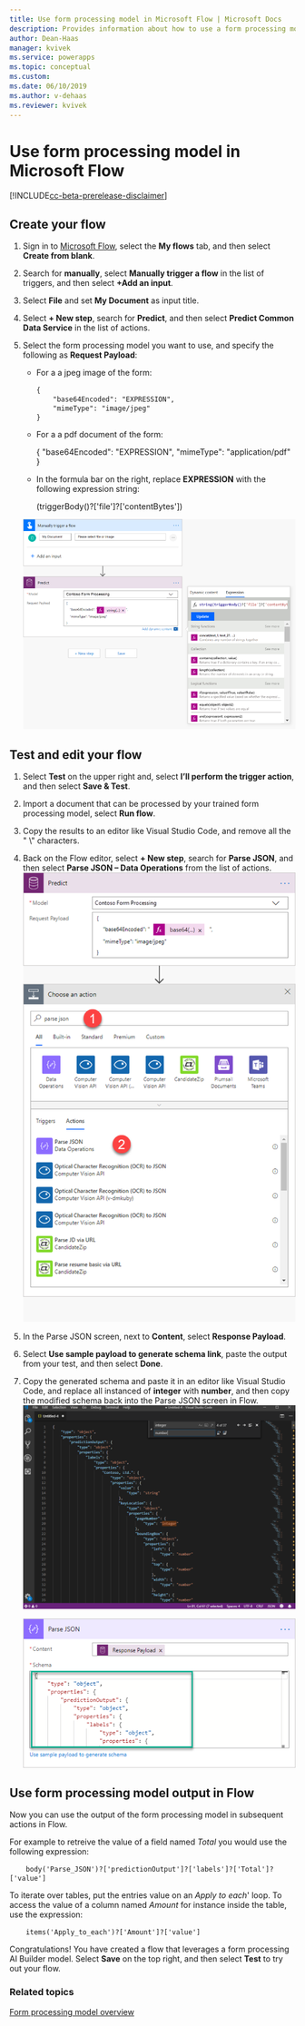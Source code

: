 ```yaml
---
title: Use form processing model in Microsoft Flow | Microsoft Docs
description: Provides information about how to use a form processing model in Microsoft Flow
author: Dean-Haas
manager: kvivek
ms.service: powerapps
ms.topic: conceptual
ms.custom: 
ms.date: 06/10/2019
ms.author: v-dehaas
ms.reviewer: kvivek
---
```


# Use form processing model in Microsoft Flow

[!INCLUDE[cc-beta-prerelease-disclaimer](./includes/cc-beta-prerelease-disclaimer.md)]

## Create your flow
1. Sign in to [Microsoft Flow](https://flow.microsoft.com/), select the **My flows** tab, and then select **Create from blank**.
2. Search for **manually**, select **Manually trigger a flow** in the list of triggers, and then select **+Add an input**.
5. Select **File** and set **My Document** as input title. 
4. Select **+ New step**, search for **Predict**, and then select **Predict Common Data Service** in the list of actions.
8. Select the form processing model you want to use, and specify the following as **Request Payload**:

    -	For a a jpeg image of the form:

        ```
        {
            "base64Encoded": "EXPRESSION",
    	    "mimeType": "image/jpeg"
        }
        ```

    - 	For a a pdf document of the form:

        {
            "base64Encoded": "EXPRESSION",
    	"mimeType": "application/pdf"
        }

    - In the formula bar on the right, replace **EXPRESSION** with the following expression string:

        (triggerBody()?['file']?['contentBytes']) 

    ![Replace expression screens](media/replace-expression.png "Replace expression screens")

## Test and edit your flow

1. Select **Test** on the upper right and, select **I’ll perform the trigger action**,  and then select **Save & Test**.
10.	Import a document that can be processed by your trained form processing model, select **Run flow**. 
12.	Copy the results to an editor like Visual Studio Code, and remove all the " \\" characters.
13.	Back on the Flow editor,  select **+ New step**, search for **Parse JSON**, and then select **Parse JSON – Data Operations** from the list of actions.
    ![Parse JSON screens](media/parse-json-forms.png "Parse JSON screens")
15.	In the Parse JSON screen, next to **Content**, select **Response Payload**.
16. Select **Use sample payload to generate schema link**, paste the output from your test, and then select **Done**. 
18.	Copy the generated schema and paste it in an editor like Visual Studio Code, and replace all instanced of **integer** with **number**, and then copy the modified schema back into the Parse JSON screen in Flow. 
    ![Visual Studio  screen](media/visual-studio-replace-integer.png "Visual Studio screen")

    ![Paste schema](media/parse-json-schema.png "Paste schema")

## Use form processing model output in Flow
Now you can use the output of the form processing model in subsequent actions in Flow. 

For example to retreive the value of a field named *Total* you would use the following expression:  

        body('Parse_JSON')?['predictionOutput']?['labels']?['Total']?['value']

To iterate over tables, put the entries value on an *Apply to each*' loop. To access the value of a column named *Amount* for instance inside the table, use the expression: 

        items('Apply_to_each')?['Amount']?['value'] 


 Congratulations! You have created a flow that leverages a form processing AI Builder model. Select **Save** on the top right, and then select **Test** to try out your flow. 



### Related topics
[Form processing model overview](form-processing-model-overview.md)
